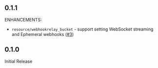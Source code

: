 ## 0.1.1

ENHANCEMENTS:

* `resource/webhookrelay_bucket` - support setting WebSocket streaming and Ephemeral webhooks ([#3](https://github.com/koalificationio/terraform-provider-webhookrelay/issues/3))

## 0.1.0

Initial Release
